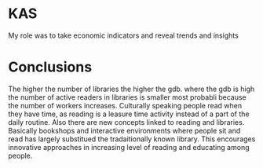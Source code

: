 # KAS 

My role was to take economic indicators and reveal trends and insights






# Conclusions

The higher the number of libraries the higher the gdb. where the gdb is high the number of active readers in libraries is smaller most probabli because the number of workers increases. Culturally speaking people read when they have time, as reading is a leasure time activity instead of a part of the daily routine. Also there are new concepts linked to reading and libraries. Basically bookshops and interactive environments where people sit and read has largely substitued the tradaitionally known library. This encourages innovative approaches in increasing level of reading and educating among people.
